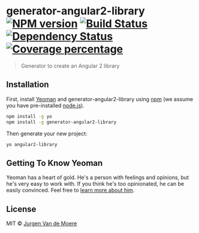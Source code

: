 # generator-angular2-library [![NPM version][npm-image]][npm-url] [![Build Status][travis-image]][travis-url] [![Dependency Status][daviddm-image]][daviddm-url] [![Coverage percentage][coveralls-image]][coveralls-url]
> Generator to create an Angular 2 library

## Installation

First, install [Yeoman](http://yeoman.io) and generator-angular2-library using [npm](https://www.npmjs.com/) (we assume you have pre-installed [node.js](https://nodejs.org/)).

```bash
npm install -g yo
npm install -g generator-angular2-library
```

Then generate your new project:

```bash
yo angular2-library
```

## Getting To Know Yeoman

Yeoman has a heart of gold. He&#39;s a person with feelings and opinions, but he&#39;s very easy to work with. If you think he&#39;s too opinionated, he can be easily convinced. Feel free to [learn more about him](http://yeoman.io/).

## License

MIT © [Jurgen Van de Moere](http://www.jvandemo.com)


[npm-image]: https://badge.fury.io/js/generator-angular2-library.svg
[npm-url]: https://npmjs.org/package/generator-angular2-library
[travis-image]: https://travis-ci.org/jvandemo/generator-angular2-library.svg?branch=master
[travis-url]: https://travis-ci.org/jvandemo/generator-angular2-library
[daviddm-image]: https://david-dm.org/jvandemo/generator-angular2-library.svg?theme=shields.io
[daviddm-url]: https://david-dm.org/jvandemo/generator-angular2-library
[coveralls-image]: https://coveralls.io/repos/jvandemo/generator-angular2-library/badge.svg
[coveralls-url]: https://coveralls.io/r/jvandemo/generator-angular2-library
